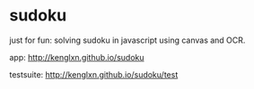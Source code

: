 sudoku
======

just for fun: solving sudoku in javascript using canvas and OCR.

app: http://kenglxn.github.io/sudoku

testsuite: http://kenglxn.github.io/sudoku/test
